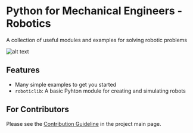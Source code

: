 # Python for Mechanical Engineers - Robotics
A collection of useful modules and examples for solving robotic problems

![alt text](/Robotics/res/img/rrr_robot.gif)

## Features
- Many simple examples to get you started
- `roboticlib`: A basic Pyhton module for creating and simulating robots

## For Contributors
Please see the [Contribution Guideline](https://github.com/Muhammad-Yazdian/Python-for-Mechanical-Engineers#contribution-guideline) in the project main page.

